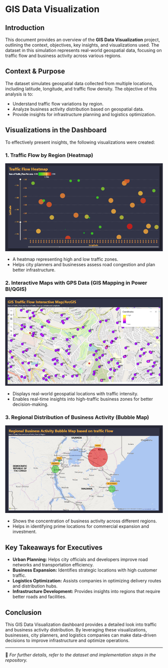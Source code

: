 # GIS Data Visualization

## Introduction
This document provides an overview of the **GIS Data Visualization** project, outlining the context, objectives, key insights, and visualizations used. The dataset in this simulation represents real-world geospatial data, focusing on traffic flow and business activity across various regions.

## Context & Purpose
The dataset simulates geospatial data collected from multiple locations, including latitude, longitude, and traffic flow density. The objective of this analysis is to:

- Understand traffic flow variations by region.
- Analyze business activity distribution based on geospatial data.
- Provide insights for infrastructure planning and logistics optimization.

## Visualizations in the Dashboard
To effectively present insights, the following visualizations were created:

### 1. Traffic Flow by Region (Heatmap)
![Traffic Flow Heatmap by Longitude and Latitude](Images/Traffic%20Flow%20Heatmap%20by%20Longitude%20and%20Latitude.png)
- A heatmap representing high and low traffic zones.
- Helps city planners and businesses assess road congestion and plan better infrastructure.

### 2. Interactive Maps with GPS Data (GIS Mapping in Power BI/QGIS)
![GIS Traffic Flow Interactive Map ArcGIS](Images/GIS%20Traffic%20Flow%20Interactive%20Map%20ArcGIS.png)
- Displays real-world geospatial locations with traffic intensity.
- Enables real-time insights into high-traffic business zones for better decision-making.

### 3. Regional Distribution of Business Activity (Bubble Map)
![Regional Business Activity Bubble Map Based on Traffic Flow](Images/Regional%20Business%20Activity%20Bubble%20Map%20Based%20on%20Traffic%20Flow.png)
- Shows the concentration of business activity across different regions.
- Helps in identifying prime locations for commercial expansion and investment.

## Key Takeaways for Executives
- **Urban Planning:** Helps city officials and developers improve road networks and transportation efficiency.
- **Business Expansion:** Identifies strategic locations with high customer traffic.
- **Logistics Optimization:** Assists companies in optimizing delivery routes and distribution hubs.
- **Infrastructure Development:** Provides insights into regions that require better roads and facilities.

## Conclusion
This GIS Data Visualization dashboard provides a detailed look into traffic and business activity distribution. By leveraging these visualizations, businesses, city planners, and logistics companies can make data-driven decisions to improve infrastructure and optimize operations.

---

📌 *For further details, refer to the dataset and implementation steps in the repository.*
